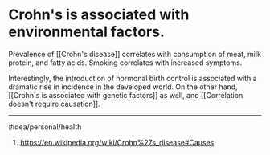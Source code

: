 # Crohn's is associated with environmental factors.
Prevalence of [[Crohn's disease]] correlates with consumption of meat, milk protein, and fatty acids. Smoking correlates with increased symptoms.

Interestingly, the introduction of hormonal birth control is associated with a dramatic rise in incidence in the developed world. On the other hand, [[Crohn's is associated with genetic factors]] as well, and [[Correlation doesn't require causation]]. 

---
#idea/personal/health 

1. https://en.wikipedia.org/wiki/Crohn%27s_disease#Causes